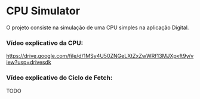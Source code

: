 # CPU Simulator
O projeto consiste na simulação de uma CPU simples na aplicação Digital.

### Vídeo explicativo da CPU:
https://drive.google.com/file/d/1MSy4U50ZNGeLXtZxZwWRf13MJXpxft9y/view?usp=drivesdk

### Vídeo explicativo do Ciclo de Fetch:
TODO
